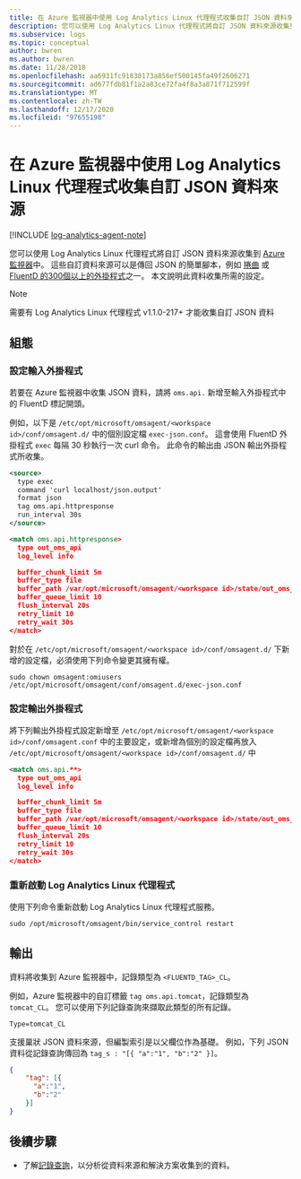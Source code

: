 ```yaml
---
title: 在 Azure 監視器中使用 Log Analytics Linux 代理程式收集自訂 JSON 資料來源
description: 您可以使用 Log Analytics Linux 代理程式將自訂 JSON 資料來源收集到 Azure 監視器中。  這些自訂資料來源可以是會傳回 JSON 的簡單指令碼，例如 curl 或 FluentD 的 300 個以上的外掛程式之一。 本文說明此資料收集所需的設定。
ms.subservice: logs
ms.topic: conceptual
author: bwren
ms.author: bwren
ms.date: 11/28/2018
ms.openlocfilehash: aa6931fc91838173a856ef500145fa49f2606271
ms.sourcegitcommit: ad677fdb81f1a2a83ce72fa4f8a3a871f712599f
ms.translationtype: MT
ms.contentlocale: zh-TW
ms.lasthandoff: 12/17/2020
ms.locfileid: "97655198"
---
```

# <a name="collecting-custom-json-data-sources-with-the-log-analytics-agent-for-linux-in-azure-monitor"></a>在 Azure 監視器中使用 Log Analytics Linux 代理程式收集自訂 JSON 資料來源
[!INCLUDE [log-analytics-agent-note](../../../includes/log-analytics-agent-note.md)]

您可以使用 Log Analytics Linux 代理程式將自訂 JSON 資料來源收集到 [Azure 監視器](data-platform.md)中。  這些自訂資料來源可以是傳回 JSON 的簡單腳本，例如 [捲曲](https://curl.haxx.se/) 或 [FluentD 的300個以上的外掛程式](https://www.fluentd.org/plugins/all)之一。 本文說明此資料收集所需的設定。


> [!NOTE]
> 需要有 Log Analytics Linux 代理程式 v1.1.0-217+ 才能收集自訂 JSON 資料

## <a name="configuration"></a>組態

### <a name="configure-input-plugin"></a>設定輸入外掛程式

若要在 Azure 監視器中收集 JSON 資料，請將 `oms.api.` 新增至輸入外掛程式中的 FluentD 標記開頭。

例如，以下是 `/etc/opt/microsoft/omsagent/<workspace id>/conf/omsagent.d/` 中的個別設定檔 `exec-json.conf`。  這會使用 FluentD 外掛程式 `exec` 每隔 30 秒執行一次 curl 命令。  此命令的輸出由 JSON 輸出外掛程式所收集。

```xml
<source>
  type exec
  command 'curl localhost/json.output'
  format json
  tag oms.api.httpresponse
  run_interval 30s
</source>

<match oms.api.httpresponse>
  type out_oms_api
  log_level info

  buffer_chunk_limit 5m
  buffer_type file
  buffer_path /var/opt/microsoft/omsagent/<workspace id>/state/out_oms_api_httpresponse*.buffer
  buffer_queue_limit 10
  flush_interval 20s
  retry_limit 10
  retry_wait 30s
</match>
```

對於在 `/etc/opt/microsoft/omsagent/<workspace id>/conf/omsagent.d/` 下新增的設定檔，必須使用下列命令變更其擁有權。

`sudo chown omsagent:omiusers /etc/opt/microsoft/omsagent/conf/omsagent.d/exec-json.conf`

### <a name="configure-output-plugin"></a>設定輸出外掛程式 
將下列輸出外掛程式設定新增至 `/etc/opt/microsoft/omsagent/<workspace id>/conf/omsagent.conf` 中的主要設定，或新增為個別的設定檔再放入 `/etc/opt/microsoft/omsagent/<workspace id>/conf/omsagent.d/` 中

```xml
<match oms.api.**>
  type out_oms_api
  log_level info

  buffer_chunk_limit 5m
  buffer_type file
  buffer_path /var/opt/microsoft/omsagent/<workspace id>/state/out_oms_api*.buffer
  buffer_queue_limit 10
  flush_interval 20s
  retry_limit 10
  retry_wait 30s
</match>
```

### <a name="restart-log-analytics-agent-for-linux"></a>重新啟動 Log Analytics Linux 代理程式
使用下列命令重新啟動 Log Analytics Linux 代理程式服務。

```console
sudo /opt/microsoft/omsagent/bin/service_control restart 
```

## <a name="output"></a>輸出
資料將收集到 Azure 監視器中，記錄類型為 `<FLUENTD_TAG>_CL`。

例如，Azure 監視器中的自訂標籤 `tag oms.api.tomcat`，記錄類型為 `tomcat_CL`。  您可以使用下列記錄查詢來擷取此類型的所有記錄。

```console
Type=tomcat_CL
```

支援巢狀 JSON 資料來源，但編製索引是以父欄位作為基礎。 例如，下列 JSON 資料從記錄查詢傳回為 `tag_s : "[{ "a":"1", "b":"2" }]`。

```json
{
    "tag": [{
      "a":"1",
      "b":"2"
    }]
}
```


## <a name="next-steps"></a>後續步驟
* 了解[記錄查詢](../log-query/log-query-overview.md)，以分析從資料來源和解決方案收集到的資料。 
